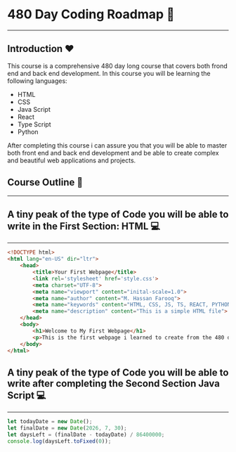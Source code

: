 # 480 Day Coding Roadmap :rocket:
---
## Introduction :heart:
This course is a comprehensive 480 day long course that covers both frond end and back end development. In this course you will be learning the following languages:

- HTML
- CSS
- Java Script
- React
- Type Script
- Python

After completing this course i can assure you that you will be able to master both front end and back end development and be able to create complex and beautiful web applications and projects. 
## Course Outline :book:
---
## A tiny peak of the type of Code you will be able to write in the First Section: HTML :computer:
---
``` html
<!DOCTYPE html>
<html lang="en-US" dir="ltr">
    <head>
        <title>Your First Webpage</title>
        <link rel='stylesheet' href='style.css'>
        <meta charset="UTF-8">
        <meta name="viewport" content="inital-scale=1.0">
        <meta name="author" content="M. Hassan Farooq">
        <meta name="keywords" content="HTML, CSS, JS, TS, REACT, PYTHON">
        <meta name="description" content="This is a simple HTML file">
    </head>
    <body>
        <h1>Welcome to My First Webpage</h1>
        <p>This is the first webpage i learned to create from the 480 day Coding Roadmap.</p>
    </body>
</html>
```
## A tiny peak of the type of Code you will be able to write after completing the Second Section Java Script :computer:
---
``` js
let todayDate = new Date();
let finalDate = new Date(2026, 7, 30);
let daysLeft = (finalDate - todayDate) / 86400000;
console.log(daysLeft.toFixed(0));
```